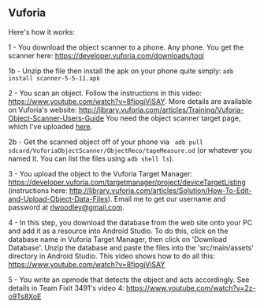 ## Vuforia

Here's how it works:

1 - You download the object scanner to a phone. Any phone. You get the scanner here: https://developer.vuforia.com/downloads/tool

1b - Unzip the file then install the apk on your phone quite simply: `adb install scanner-5-5-11.apk`

2 - You scan an object. Follow the instructions in this video: https://www.youtube.com/watch?v=8fjpgjViSAY. More details are available on Vuforia's website: http://library.vuforia.com/articles/Training/Vuforia-Object-Scanner-Users-Guide
You need the object scanner target page, which I've uploaded [here](Letter-ObjectScanningTarget[1].pdf).

2b - Get the scanned object off of your phone via ` adb pull sdcard/VuforiaObjectScanner/ObjectReco/tapeMeasure.od` 
     (or whatever you named it. You can list the files using `adb shell ls`).

3 - You upload the object to the Vuforia Target Manager: https://developer.vuforia.com/targetmanager/project/deviceTargetListing
     (instructions here: http://library.vuforia.com/articles/Solution/How-To-Edit-and-Upload-Object-Data-Files). Email me to get our username and password at rlwoodley@gmail.com.
     
4 - In this step, you download the database from the web site onto your PC and add it as a resource into Android Studio. To do this, click on the database name in Vuforia Target Manager, then click on 'Download Database'. Unzip the database and paste the files into the 'src/main/assets' directory in Android Studio. This video shows how to do all this: https://www.youtube.com/watch?v=8fjpgjViSAY

5 - You write an opmode that detects the object and acts accordingly. See details in Team Fixit 3491's video 4: https://www.youtube.com/watch?v=2z-o9Ts8XoE



